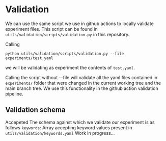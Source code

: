 # Validation

We can use the same script we use in github actions to locally validate experiment files. This script can be found
in `utils/validation/scripts/validation.py` in this repository.

Calling
```
python utils/validation/scripts/validation.py --file experiments/test.yaml
```
we will be validating as experiment the contents of `test.yaml`.

Calling the script without --file will validate all the yaml files contained in `experiments/` folder that were
changed in the current working tree and the main branch tree. We use this functionality in the github action
validation pipeline.

## Validation schema

Accepeted
The schema against which we validate our experiment is as follows
`keywords`: Array accepting keyword values present in `utils/validation/keywords.yaml`
Work in progress...